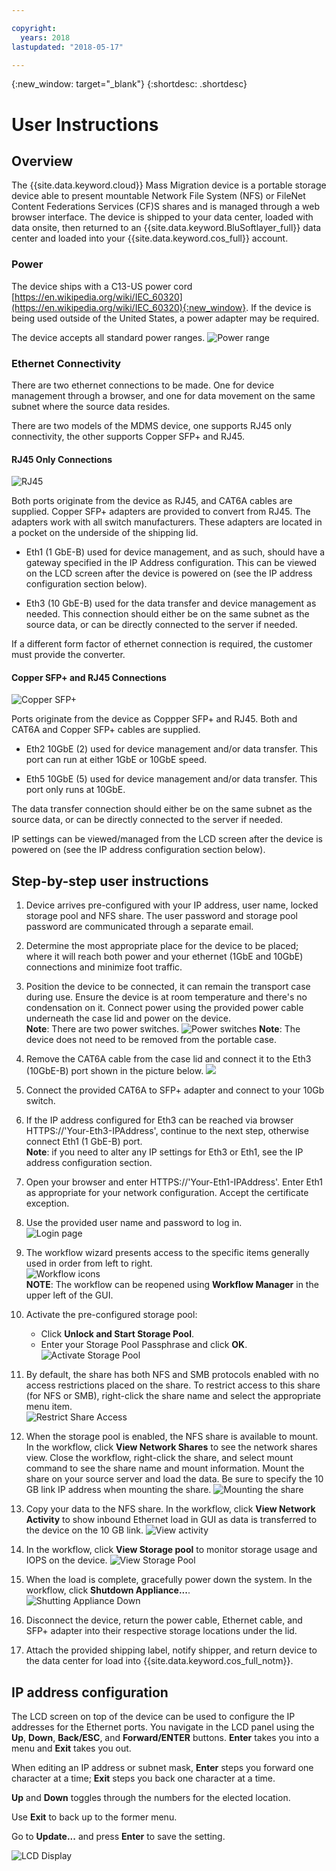 ```yaml
---

copyright:
  years: 2018
lastupdated: "2018-05-17"

---
```

{:new_window: target="_blank"}
{:shortdesc: .shortdesc}

# User Instructions

## Overview

The {{site.data.keyword.cloud}} Mass Migration device is a portable storage device able to present mountable Network File System (NFS) or FileNet Content Federations Services (CF)S shares and is managed through a web browser interface. The device is shipped to your data center, loaded with data onsite, then returned to an {{site.data.keyword.BluSoftlayer_full}} data center and loaded into your {{site.data.keyword.cos_full}} account.


### Power

The device ships with a C13-US power cord [https://en.wikipedia.org/wiki/IEC_60320](https://en.wikipedia.org/wiki/IEC_60320){:new_window}. If the device is being used outside of the United States, a power adapter may be required.

The device accepts all standard power ranges.
![Power range](/images/PowerRating.png)


### Ethernet Connectivity

There are two ethernet connections to be made. One for device management through a browser, and one for data movement on the same subnet where the source data resides.

There are two models of the MDMS device, one supports RJ45 only connectivity, the other supports Copper SFP+ and RJ45. 

#### RJ45 Only Connections

![RJ45](/images/RJ45PortZoom.png)

Both ports originate from the device as RJ45, and CAT6A cables are supplied. Copper SFP+ adapters are provided to convert from RJ45.  The adapters work with all switch manufacturers. These adapters are located in a pocket on the underside of the shipping lid.

- Eth1 (1 GbE-B) used for device management, and as such, should have a gateway specified in the IP Address configuration. This can be viewed on the LCD screen after the device is powered on (see the IP address configuration section below).

- Eth3 (10 GbE-B) used for the data transfer and device management as needed. This connection should either be on the same subnet as the source data, or can be directly connected to the server if needed.

If a different form factor of ethernet connection is required, the customer must provide the converter.

#### Copper SFP+ and RJ45 Connections

![Copper SFP+](/images/sfp-ports-sized-port5.png)

Ports originate from the device as Coppper SFP+ and RJ45.  Both and CAT6A and Copper SFP+ cables are supplied.

- Eth2 10GbE (2) used for device management and/or data transfer. This port can run at either 1GbE or 10GbE speed. 

- Eth5 10GbE (5) used for device management and/or data transfer. This port only runs at 10GbE.


The data transfer connection should either be on the same subnet as the source data, or can be directly connected to the server if needed.

IP settings can be viewed/managed from the LCD screen after the device is powered on (see the IP address configuration section below).





## Step-by-step user instructions

1.	Device arrives pre-configured with your IP address, user name, locked storage pool and NFS share. The user password and storage pool password are communicated through a separate email.

2.	Determine the most appropriate place for the device to be placed; where it will reach both power and your ethernet (1GbE and 10GbE) connections and minimize foot traffic.

3.	Position the device to be connected, it can remain the transport case during use. Ensure the device is at room temperature and there's no condensation on it. Connect power using the provided power cable underneath the case lid and power on the device.<br/>
    **Note**: There are two power switches.
    ![Power switches](/images/MDMSPowerSwitch.png)
    **Note**: The device does not need to be removed from the portable case.

4.	Remove the CAT6A cable from the case lid and connect it to the Eth3 (10GbE-B) port shown in the picture below.
    ![](/images/MDMSNewEth1and3.png)

5.	Connect the provided CAT6A to SFP+ adapter and connect to your 10Gb switch.

6.	If the IP address configured for Eth3 can be reached via browser HTTPS://'Your-Eth3-IPAddress', continue to the next step, otherwise connect Eth1 (1 GbE-B) port.<br/>
    **Note**: if you need to alter any IP settings for Eth3 or Eth1, see the IP address configuration section.

7. Open your browser and enter HTTPS://'Your-Eth1-IPAddress'. Enter Eth1 as appropriate for your network configuration. Accept the certificate exception.

8. Use the provided user name and password to log in.<br/>
    ![Login page](/images/Login.png)

9. The workflow wizard presents access to the specific items generally used in order from left to right.<br/>
    ![Workflow icons](/images/workflow.png) <br/>
    **NOTE**: The workflow can be reopened using **Workflow Manager** in the upper left of the GUI.

10.	Activate the pre-configured storage pool:
    - Click **Unlock and Start Storage Pool**.
    - Enter your Storage Pool Passphrase and click **OK**.
    ![Activate Storage Pool](/images/UnlockPool.png)

11. By default, the share has both NFS and SMB protocols enabled with no access restrictions placed on the share. To restrict access to this share (for NFS or SMB), right-click the share name and select the appropriate menu item.<br/>
    ![Restrict Share Access](/images/ShareControls.png)

12. When the storage pool is enabled, the NFS share is available to mount. In the workflow, click **View Network Shares** to see the network shares view. Close the workflow, right-click the share, and select mount command to see the share name and mount information. Mount the share on your source server and load the data. Be sure to specify the 10 GB link IP address when mounting the share.
    ![Mounting the share](/images/MountCommand.png)

13. Copy your data to the NFS share. In the workflow, click **View Network Activity** to show inbound Ethernet load in GUI as data is transferred to the device on the 10 GB link.
    ![View activity](/images/UserGuide13.png)

14. In the workflow, click **View Storage pool** to monitor storage usage and IOPS on the device.
    ![View Storage Pool](/images/UserGuide14.png)

15.	When the load is complete, gracefully power down the system. In the workflow, click **Shutdown Appliance...**.  
    ![Shutting Appliance Down](/images/Shutdown.png)

16.	Disconnect the device, return the power cable, Ethernet cable, and SFP+ adapter into their respective storage locations under the lid.

17.	Attach the provided shipping label, notify shipper, and return device to the data center for load into {{site.data.keyword.cos_full_notm}}.


## IP address configuration

The LCD screen on top of the device can be used to configure the IP addresses for the Ethernet ports. You navigate in the LCD panel using the **Up**, **Down**, **Back/ESC**, and **Forward/ENTER** buttons. **Enter** takes you into a menu and **Exit** takes you out.

When editing an IP address or subnet mask, **Enter** steps you forward one character at a time; **Exit** steps you back one character at a time. 

**Up** and **Down** toggles through the numbers for the elected location.

Use **Exit** to back up to the former menu.  

Go to **Update...** and press **Enter** to save the setting.

  ![LCD Display](/images/MDMSLCD.png)
